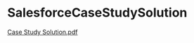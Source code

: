 # SalesforceCaseStudySolution
[Case Study Solution.pdf](https://github.com/Rutuja04/SalesforceCaseStudySolution/files/11068068/Case.Study.Solution.pdf)
